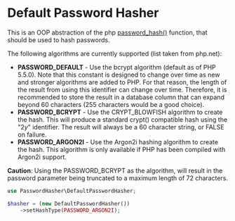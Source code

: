 # Default Password Hasher

This is an OOP abstraction of the php [password_hash()](http://php.net/manual/en/function.password-hash.php) function, that should be used to hash passwords.

The following algorithms are currently supported (list taken from php.net):

* **PASSWORD_DEFAULT** - Use the bcrypt algorithm (default as of PHP 5.5.0). Note that this constant is designed to change over time as new and stronger algorithms are added to PHP. For that reason, the length of the result from using this identifier can change over time. Therefore, it is recommended to store the result in a database column that can expand beyond 60 characters (255 characters would be a good choice).
* **PASSWORD_BCRYPT** - Use the CRYPT_BLOWFISH algorithm to create the hash. This will produce a standard crypt() compatible hash using the "$2y$" identifier. The result will always be a 60 character string, or FALSE on failure.
* **PASSWORD_ARGON2I** - Use the Argon2i hashing algorithm to create the hash. This algorithm is only available if PHP has been compiled with Argon2i support.

**Caution**: Using the PASSWORD_BCRYPT as the algorithm, will result in the password parameter being truncated to a maximum length of 72 characters.

```php
use PasswordHasher\DefaultPasswordHasher;

$hasher = (new DefaultPasswordHasher())
    ->setHashType(PASSWORD_ARGON2I);
```
